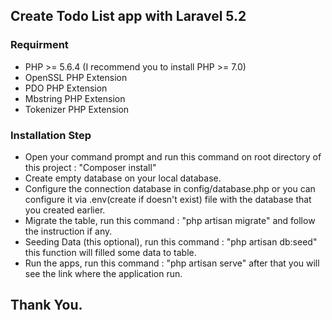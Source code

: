 ## Create Todo List app with Laravel 5.2 

### Requirment
- PHP >= 5.6.4 (I recommend you to install PHP >= 7.0)
- OpenSSL PHP Extension
- PDO PHP Extension
- Mbstring PHP Extension
- Tokenizer PHP Extension

### Installation Step

- Open your command prompt and run this command on root directory of this project : "Composer install"
- Create empty database on your local database. 
- Configure the connection database in config/database.php or you can configure it via .env(create if doesn't exist) file with the database that you created earlier.
- Migrate the table, run this command : "php artisan migrate" and follow the instruction if any.
- Seeding Data (this optional), run this command : "php artisan db:seed" this function will filled some data to table.  
- Run the apps, run this command : "php artisan serve" after that you will see the link where the application run.

## Thank You. 